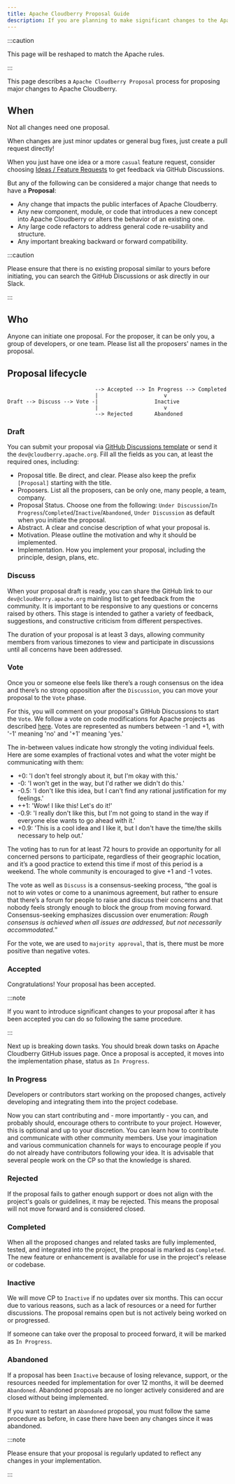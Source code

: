 ```yaml
---
title: Apache Cloudberry Proposal Guide
description: If you are planning to make significant changes to the Apache Cloudberry, please submit a proposal for review.
---
```


:::caution

This page will be reshaped to match the Apache rules.

:::

This page describes a `Apache Cloudberry Proposal` process for
proposing major changes to Apache Cloudberry.

## When

Not all changes need one proposal.

When changes are just minor updates or general bug fixes, just create
a pull request directly!

When you just have one idea or a more `casual` feature request,
consider choosing [Ideas / Feature
Requests](https://github.com/apache/cloudberry/discussions/new?category=ideas-feature-requests)
to get feedback via GitHub Discussions.

But any of the following can be considered a major change that needs
to have a **Proposal**:

- Any change that impacts the public interfaces of Apache Cloudberry.
- Any new component, module, or code that introduces a new concept
  into Apache Cloudberry or alters the behavior of an existing one.
- Any large code refactors to address general code re-usability and
  structure.
- Any important breaking backward or forward compatibility.

:::caution

Please ensure that there is no existing proposal similar to yours
before initiating, you can search the GitHub Discussions or ask
directly in our Slack.

:::

## Who

Anyone can initiate one proposal. For the proposer, it can be only you, a
group of developers, or one team. Please list all the proposers' names
in the proposal.

## Proposal lifecycle

```plain-text
                            --> Accepted --> In Progress --> Completed
                            |                     v
Draft --> Discuss --> Vote -|                  Inactive
                            |                     v
                            --> Rejected       Abandoned
```

### Draft

You can submit your proposal via [GitHub Discussions
template](https://github.com/apache/cloudberry/discussions/new?category=proposal) or send it the `dev@cloudberry.apache.org`. Fill
all the fields as you can, at least the required ones, including:

- Proposal title. Be direct, and clear. Please also keep the prefix
  `[Proposal]` starting with the title.
- Proposers. List all the proposers, can be only one, many people, a
  team, company.
- Proposal Status. Choose one from the following: `Under
Discussion`/`In Progress`/`Completed`/`Inactive`/`Abandoned`, `Under
Discussion` as default when you initiate the proposal.
- Abstract. A clear and concise description of what your proposal is.
- Motivation. Please outline the motivation and why it should be
  implemented.
- Implementation. How you implement your proposal, including the
  principle, design, plans, etc.

### Discuss

When your proposal draft is ready, you can share the GitHub link to
our `dev@cloudberry.apache.org` mainling list to get feedback from the
community. It is important to be responsive to any questions or
concerns raised by others. This stage is intended to gather a variety
of feedback, suggestions, and constructive criticism from different
perspectives.

The duration of your proposal is at least 3 days, allowing community members
from various timezones to view and participate in discussions until
all concerns have been addressed.

### Vote

Once you or someone else feels like there’s a rough consensus on the
idea and there’s no strong opposition after the `Discussion`, you can
move your proposal to the `Vote` phase.

For this, you will comment on your proposal's GitHub Discussions to
start the `Vote`. We follow a vote on code modifications for Apache
projects as described
[here](https://www.apache.org/foundation/voting.html#votes-on-code-modification).
Votes are represented as numbers between -1 and +1, with '-1' meaning
'no' and '+1' meaning 'yes.'

The in-between values indicate how strongly the voting individual
feels. Here are some examples of fractional votes and what the voter
might be communicating with them:

- +0: 'I don't feel strongly about it, but I'm okay with this.'
- -0: 'I won't get in the way, but I'd rather we didn't do this.'
- -0.5: 'I don't like this idea, but I can't find any rational
  justification for my feelings.'
- ++1: 'Wow! I like this! Let's do it!'
- -0.9: 'I really don't like this, but I'm not going to stand in the
  way if everyone else wants to go ahead with it.'
- +0.9: 'This is a cool idea and I like it, but I don't have the
  time/the skills necessary to help out.'

The voting has to run for at least 72 hours to provide an opportunity
for all concerned persons to participate, regardless of their
geographic location, and it’s a good practice to extend this time if
most of this period is a weekend. The whole community is encouraged to
give +1 and -1 votes.

The vote as well as `Discuss` is a consensus-seeking process, “the
goal is not to _win_ votes or come to a unanimous agreement, but
rather to ensure that there’s a forum for people to raise and discuss
their concerns and that nobody feels strongly enough to block the
group from moving forward. Consensus-seeking emphasizes discussion
over enumeration: _Rough consensus is achieved when all issues are
addressed, but not necessarily accommodated._”

For the vote, we are used to `majority approval`, that is, there must
be more positive than negative votes.

### Accepted

Congratulations! Your proposal has been accepted.

:::note

If you want to introduce significant changes to your proposal after it
has been accepted you can do so following the same procedure.

:::

Next up is breaking down tasks. You should break down tasks on
Apache Cloudberry GitHub issues page. Once a proposal is accepted,
it moves into the implementation phase, status as `In Progress`.

### In Progress

Developers or contributors start working on the proposed changes,
actively developing and integrating them into the project codebase.

Now you can start contributing and - more importantly - you can, and
probably should, encourage others to contribute to your
project. However, this is optional and up to your discretion. You can
learn how to contribute and communicate with other community
members. Use your imagination and various communication channels for
ways to encourage people if you do not already have contributors
following your idea. It is advisable that several people work on the
CP so that the knowledge is shared.

### Rejected

If the proposal fails to gather enough support or does not align with
the project's goals or guidelines, it may be rejected. This means the
proposal will not move forward and is considered closed.

### Completed

When all the proposed changes and related tasks are fully implemented,
tested, and integrated into the project, the proposal is marked as
`Completed`. The new feature or enhancement is available for use in
the project's release or codebase.

### Inactive

We will move CP to `Inactive` if no updates over six months. This can
occur due to various reasons, such as a lack of resources or a need
for further discussions. The proposal remains open but is not actively
being worked on or progressed.

If someone can take over the proposal to proceed forward, it will be
marked as `In Progress`.

### Abandoned

If a proposal has been `Inactive` because of losing relevance,
support, or the resources needed for implementation for over 12
months, it will be deemed `Abandoned`. Abandoned proposals are no
longer actively considered and are closed without being implemented.

If you want to restart an `Abandoned` proposal, you must follow the
same procedure as before, in case there have been any changes since it
was abandoned.

:::note

Please ensure that your proposal is regularly updated to reflect any
changes in your implementation.

:::

